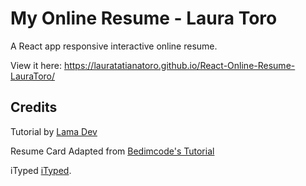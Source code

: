# My Online Resume - Laura Toro

A React app responsive interactive online resume.<p>

 View it here: <a href="https://lauratatianatoro.github.io/React-Online-Resume-LauraToro/"> https://lauratatianatoro.github.io/React-Online-Resume-LauraToro/ </a> 

## Credits

Tutorial by [Lama Dev](https://www.youtube.com/watch?v=7WwtzsSHdpI&t=8846s&ab_channel=LamaDev) <br>
 
Resume Card Adapted from [Bedimcode's Tutorial](https://www.youtube.com/watch?v=27JtRAI3QO8&t=40s&ab_channel=Bedimcode) <br>

iTyped [iTyped](https://www.npmjs.com/package/ityped).
